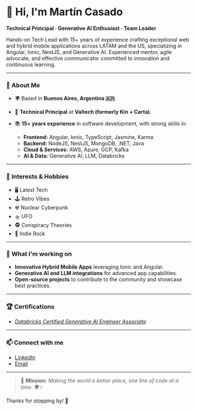# 👋 Hi, I'm Martín Casado

**Technical Principal · Generative AI Enthusiast · Team Leader**

Hands-on Tech Lead with 15+ years of experience crafting exceptional web and hybrid mobile applications across LATAM and the US, specializing in Angular, Ionic, NestJS, and Generative AI. Experienced mentor, agile advocate, and effective communicator committed to innovation and continuous learning.

---

### 🌟 **About Me**

* 🌍 Based in **Buenos Aires, Argentina 🇦🇷**.
* 💼 **Technical Principal** at **Valtech (formerly Kin + Carta)**.
* 📚 **15+ years experience** in software development, with strong skills in:

  * **Frontend:** Angular, Ionic, TypeScript, Jasmine, Karma
  * **Backend:** NodeJS, NestJS, MongoDB, .NET, Java
  * **Cloud & Services:** AWS, Azure, GCP, Kafka
  * **AI & Data:** Generative AI, LLM, Databricks

---

### 🎯 **Interests & Hobbies**

* 🖥️ Latest Tech
* 🕹️ Retro Vibes
* ☢️ Nuclear Cyberpunk
* 🛸 UFO
* 🕵️ Conspiracy Theories
* 🎸 Indie Rock

---

### 🚀 **What I'm working on**

* **Innovative Hybrid Mobile Apps** leveraging Ionic and Angular.
* **Generative AI and LLM integrations** for advanced app capabilities.
* **Open-source projects** to contribute to the community and showcase best practices.

---

### 🏆 **Certifications**

* *[*Databricks Certified Generative AI Engineer Associate*](https://credentials.databricks.com/3224d5de-5f41-4733-988a-baf6957ffbd5#acc.baYdfn5W)*

---

### 📫 **Connect with me**

* [LinkedIn](https://www.linkedin.com/in/martinhcasado/)
* [Email](mailto:mcasado80@gmail.com)

---

> 🌟 **Mission:** *Making the world a better place, one line of code at a time.* 🌍✨

Thanks for stopping by! 🚀
